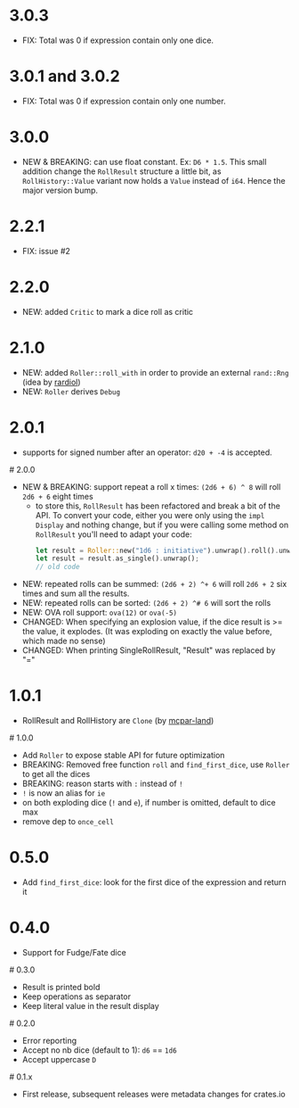# 3.0.3
- FIX: Total was 0 if expression contain only one dice.

# 3.0.1 and 3.0.2
- FIX: Total was 0 if expression contain only one number.

# 3.0.0
- NEW & BREAKING: can use float constant. Ex: `D6 * 1.5`. This small addition change the
  `RollResult` structure a little bit, as `RollHistory::Value` variant now holds a
  `Value` instead of `i64`. Hence the major version bump.

# 2.2.1
- FIX: issue #2

# 2.2.0
- NEW: added `Critic` to mark a dice roll as critic

# 2.1.0
- NEW: added `Roller::roll_with` in order to provide an external `rand::Rng` (idea by
  [rardiol](https://github.com/rardiol))
- NEW: `Roller` derives `Debug`

# 2.0.1
- supports for signed number after an operator: `d20 + -4` is accepted.

# 2.0.0
- NEW & BREAKING: support repeat a roll x times: `(2d6 + 6) ^ 8` will roll `2d6 + 6` eight times
    - to store this, `RollResult` has been refactored and break a bit of the API. To
      convert your code, either you were only using the `impl Display` and nothing change,
      but if you were calling some method on `RollResult` you'll need to adapt your code:
      ```rust
      let result = Roller::new("1d6 : initiative").unwrap().roll().unwrap();
      let result = result.as_single().unwrap();
      // old code
      ```
- NEW: repeated rolls can be summed: `(2d6 + 2) ^+ 6` will roll `2d6 + 2` six times and
  sum all the results.
- NEW: repeated rolls can be sorted: `(2d6 + 2) ^# 6` will sort the rolls
- NEW: OVA roll support: `ova(12)` or `ova(-5)`
- CHANGED: When specifying an explosion value, if the dice result is >= the value, it
  explodes. (It was exploding on exactly the value before, which made no sense)
- CHANGED: When printing SingleRollResult, "Result" was replaced by "="

# 1.0.1
- RollResult and RollHistory are `Clone` (by [mcpar-land](https://github.com/mcpar-land))

# 1.0.0
- Add `Roller` to expose stable API for future optimization
- BREAKING: Removed free function `roll` and `find_first_dice`, use `Roller` to get all the dices
- BREAKING: reason starts with `:` instead of `!` 
- `!` is now an alias for `ie`
- on both exploding dice (`!` and `e`), if number is omitted, default to dice max
- remove dep to `once_cell`

# 0.5.0
- Add `find_first_dice`: look for the first dice of the expression and return it

# 0.4.0
- Support for Fudge/Fate dice

# 0.3.0
- Result is printed bold
- Keep operations as separator
- Keep literal value in the result display

# 0.2.0
- Error reporting
- Accept no nb dice (default to 1): `d6` == `1d6`
- Accept uppercase `D`

# 0.1.x
- First release, subsequent releases were metadata changes for crates.io